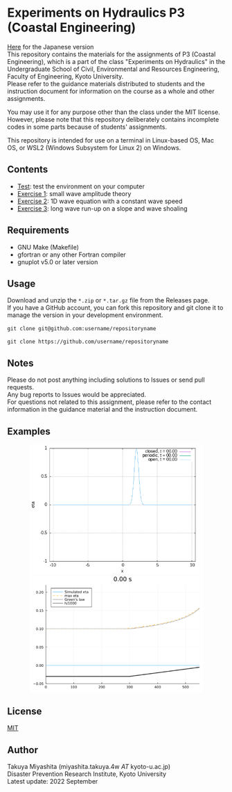 # Experiments on Hydraulics P3 (Coastal Engineering)  
[Here](/README.md) for the Japanese version  
This repository contains the materials for the assignments of P3 (Coastal Engineering), which is a part of the class "Experiments on Hydraulics" in the Undergraduate School of Civil, Environmental and Resources Engineering, Faculty of Engineering, Kyoto University.  
Please refer to the guidance materials distributed to students and the instruction document for information on the course as a whole and other assignments.  

You may use it for any purpose other than the class under the MIT license.  
However, please note that this repository deliberately contains incomplete codes in some parts because of students' assignments.  

This repository is intended for use on a terminal in Linux-based OS, Mac OS, or WSL2 (Windows Subsystem for Linux 2) on Windows.  


## Contents
- [Test](/test): test the environment on your computer  
- [Exercise 1](/ex_small_amplitude_waves): small wave amplitude theory  
- [Exercise 2](/ex_waveeq_1d): 1D wave equation with a constant wave speed
- [Exercise 3](/ex_longwave_1d): long wave run-up on a slope and wave shoaling


## Requirements
- GNU Make (Makefile)
- gfortran or any other Fortran compiler
- gnuplot v5.0 or later version


## Usage
Download and unzip the `*.zip` or `*.tar.gz` file from the Releases page.  
If you have a GitHub account, you can fork this repository and git clone it to manage the version in your development environment.
```shell
git clone git@github.com:username/repositoryname
```
```shell
git clone https://github.com/username/repositoryname
```


## Notes
Please do not post anything including solutions to Issues or send pull requests.  
Any bug reports to Issues would be appreciated.  
For questions not related to this assignment, please refer to the contact information in the guidance material and the instruction document.  

## Examples
<p align="center">
<img src="/fig/wave1d_bc_comparison.gif", width="400">
<img src="/fig/ex_longwave.gif", width="400">
</p>


## License
[MIT](/LICENSE)

## Author
Takuya Miyashita (miyashita.takuya.4w $AT$ kyoto-u.ac.jp)  
Disaster Prevention Research Institute, Kyoto University  
Latest update: 2022 September